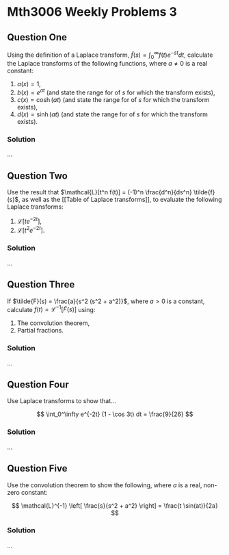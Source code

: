 # Mth3006 Weekly Problems 3

## Question One

Using the definition of a Laplace transform, $\tilde{f}(s) = \int_0^\infty f(t) e^{-st} dt$, calculate the Laplace transforms of the following functions, where $a \neq 0$ is a real constant:

1. $a(x)=1$,
2. $b(x)=e^{at}$ (and state the range for of $s$ for which the transform exists),
3. $c(x)=\cosh(at)$ (and state the range for of $s$ for which the transform exists),
4. $d(x)=\sinh(at)$ (and state the range for of $s$ for which the transform exists).

### Solution

…

## Question Two

Use the result that $\mathcal{L}[t^n f(t)] = (-1)^n \frac{d^n}{ds^n} \tilde{f}(s)$, as well as the [[Table of Laplace transforms]], to evaluate the following Laplace transforms:

1. $\mathcal{L}[t e^{-2t}]$,
2. $\mathcal{L}[t^2 e^{-2t}]$.

### Solution

…

## Question Three

If $\tilde{F}(s) = \frac{a}{s^2 (s^2 + a^2)}$, where $a > 0$ is a constant, calculate $f(t) = \mathcal{L}^{-1}[ \tilde{F}(s) ]$ using:

1. The convolution theorem,
2. Partial fractions.

### Solution

…

## Question Four

Use Laplace transforms to show that…

$$
\int_0^\infty e^{-2t} (1 - \cos 3t) dt = \frac{9}{26}
$$

### Solution

…

## Question Five

Use the convolution theorem to show the following, where $a$ is a real, non-zero constant:

$$
\mathcal{L}^{-1} \left[ \frac{s}{s^2 + a^2} \right] = \frac{t \sin(at)}{2a}
$$

### Solution

…
